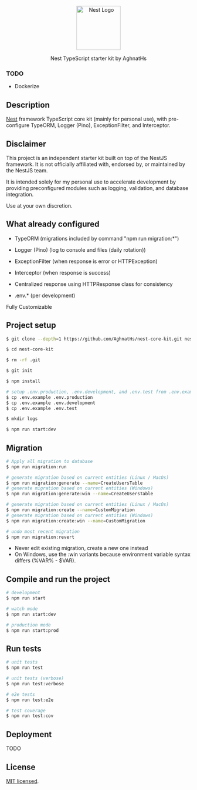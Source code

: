 <p align="center">
  <a href="http://nestjs.com/" target="blank"><img src="https://nestjs.com/img/logo-small.svg" width="120" alt="Nest Logo" /></a>
</p>

[circleci-image]: https://img.shields.io/circleci/build/github/nestjs/nest/master?token=abc123def456
[circleci-url]: https://circleci.com/gh/nestjs/nest

  <p align="center">Nest TypeScript starter kit by AghnatHs</p>
    <p align="center">

### TODO

- Dockerize

## Description

[Nest](https://github.com/nestjs/nest) framework TypeScript core kit (mainly for personal use), with pre-configure TypeORM, Logger (Pino), ExceptionFilter, and Interceptor.

## Disclaimer

This project is an independent starter kit built on top of the NestJS framework. It is not officially affiliated with, endorsed by, or maintained by the NestJS team.

It is intended solely for my personal use to accelerate development by providing preconfigured modules such as logging, validation, and database integration.

Use at your own discretion.

## What already configured

- TypeORM (migrations included by command "npm run migration:*")
- Logger (Pino) (log to console and files (daily rotation))
- ExceptionFilter (when response is error or HTTPException)
- Interceptor (when response is success)

- Centralized response using HTTPResponse class for consistency
- .env.* (per development) 

Fully Customizable

## Project setup

```bash
$ git clone --depth=1 https://github.com/AghnatHs/nest-core-kit.git nest-core-kit

$ cd nest-core-kit

$ rm -rf .git

$ git init

$ npm install

# setup .env.production, .env.development, and .env.test from .env.example
$ cp .env.example .env.production
$ cp .env.example .env.development
$ cp .env.example .env.test

$ mkdir logs

$ npm run start:dev
```

## Migration
```bash
# Apply all migration to database 
$ npm run migration:run

# generate migration based on current entities (Linux / MacOs)
$ npm run migration:generate --name=CreateUsersTable
# generate migration based on current entities (Windows)
$ npm run migration:generate:win --name=CreateUsersTable

# generate migration based on current entities (Linux / MacOs)
$ npm run migration:create --name=CustomMigration
# generate migration based on current entities (Windows)
$ npm run migration:create:win --name=CustomMigration

# undo most recent migration
$ npm run migration:revert
```
- Never edit existing migration, create a new one instead
- On Windows, use the :win variants because environment variable syntax differs (%VAR% - $VAR).

## Compile and run the project

```bash
# development
$ npm run start

# watch mode
$ npm run start:dev

# production mode
$ npm run start:prod
```

## Run tests

```bash
# unit tests
$ npm run test

# unit tests (verbose)
$ npm run test:verbose

# e2e tests
$ npm run test:e2e

# test coverage
$ npm run test:cov
```

## Deployment

TODO

## License

[MIT licensed](https://github.com/AghnatHs/nest-core-kit/blob/main/LICENSE).
